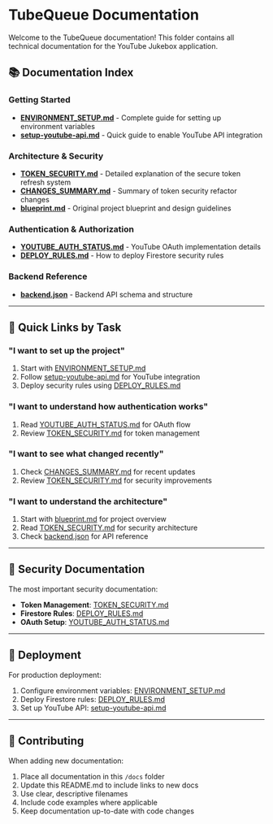 # TubeQueue Documentation

Welcome to the TubeQueue documentation! This folder contains all technical documentation for the YouTube Jukebox application.

## 📚 Documentation Index

### Getting Started
- **[ENVIRONMENT_SETUP.md](./ENVIRONMENT_SETUP.md)** - Complete guide for setting up environment variables
- **[setup-youtube-api.md](./setup-youtube-api.md)** - Quick guide to enable YouTube API integration

### Architecture & Security
- **[TOKEN_SECURITY.md](./TOKEN_SECURITY.md)** - Detailed explanation of the secure token refresh system
- **[CHANGES_SUMMARY.md](./CHANGES_SUMMARY.md)** - Summary of token security refactor changes
- **[blueprint.md](./blueprint.md)** - Original project blueprint and design guidelines

### Authentication & Authorization
- **[YOUTUBE_AUTH_STATUS.md](./YOUTUBE_AUTH_STATUS.md)** - YouTube OAuth implementation details
- **[DEPLOY_RULES.md](./DEPLOY_RULES.md)** - How to deploy Firestore security rules

### Backend Reference
- **[backend.json](./backend.json)** - Backend API schema and structure

---

## 🎯 Quick Links by Task

### "I want to set up the project"
1. Start with [ENVIRONMENT_SETUP.md](./ENVIRONMENT_SETUP.md)
2. Follow [setup-youtube-api.md](./setup-youtube-api.md) for YouTube integration
3. Deploy security rules using [DEPLOY_RULES.md](./DEPLOY_RULES.md)

### "I want to understand how authentication works"
1. Read [YOUTUBE_AUTH_STATUS.md](./YOUTUBE_AUTH_STATUS.md) for OAuth flow
2. Review [TOKEN_SECURITY.md](./TOKEN_SECURITY.md) for token management

### "I want to see what changed recently"
1. Check [CHANGES_SUMMARY.md](./CHANGES_SUMMARY.md) for recent updates
2. Review [TOKEN_SECURITY.md](./TOKEN_SECURITY.md) for security improvements

### "I want to understand the architecture"
1. Start with [blueprint.md](./blueprint.md) for project overview
2. Read [TOKEN_SECURITY.md](./TOKEN_SECURITY.md) for security architecture
3. Check [backend.json](./backend.json) for API reference

---

## 🔐 Security Documentation

The most important security documentation:
- **Token Management**: [TOKEN_SECURITY.md](./TOKEN_SECURITY.md)
- **Firestore Rules**: [DEPLOY_RULES.md](./DEPLOY_RULES.md)
- **OAuth Setup**: [YOUTUBE_AUTH_STATUS.md](./YOUTUBE_AUTH_STATUS.md)

---

## 🚀 Deployment

For production deployment:
1. Configure environment variables: [ENVIRONMENT_SETUP.md](./ENVIRONMENT_SETUP.md)
2. Deploy Firestore rules: [DEPLOY_RULES.md](./DEPLOY_RULES.md)
3. Set up YouTube API: [setup-youtube-api.md](./setup-youtube-api.md)

---

## 📝 Contributing

When adding new documentation:
1. Place all documentation in this `/docs` folder
2. Update this README.md to include links to new docs
3. Use clear, descriptive filenames
4. Include code examples where applicable
5. Keep documentation up-to-date with code changes

